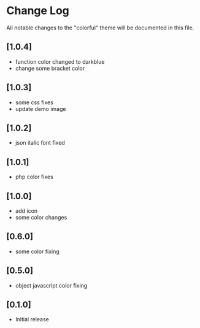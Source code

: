 # Change Log

All notable changes to the "colorful" theme will be documented in this file.

## [1.0.4]

- function color changed to darkblue
- change some bracket color

## [1.0.3]

- some css fixes
- update demo image

## [1.0.2]

- json italic font fixed

## [1.0.1]

- php color fixes

## [1.0.0]

- add icon
- some color changes

## [0.6.0]

- some color fixing

## [0.5.0]

- object javascript color fixing

## [0.1.0]

- Initial release
